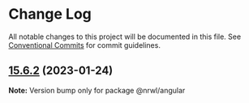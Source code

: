 # Change Log

All notable changes to this project will be documented in this file.
See [Conventional Commits](https://conventionalcommits.org) for commit guidelines.

## [15.6.2](https://github.com/nrwl/nx/compare/15.6.1...15.6.2) (2023-01-24)

**Note:** Version bump only for package @nrwl/angular
